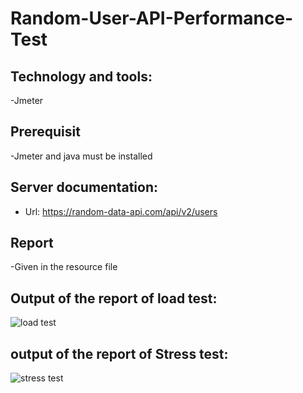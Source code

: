 # Random-User-API-Performance-Test

## Technology and tools:
 -Jmeter
 
## Prerequisit
 -Jmeter and java must be installed
 
## Server documentation:
 - Url: https://random-data-api.com/api/v2/users
 
## Report
-Given in the resource file

## Output of the report of load test:

![load test](https://user-images.githubusercontent.com/52061402/200137391-571e0c9c-a49b-4d4b-9b6c-ef592924d70d.JPG)


## output of the report of Stress test:
![stress test](https://user-images.githubusercontent.com/52061402/200137412-191dd8e5-0a5d-43fe-b0d0-37f63cc61c5d.JPG)


